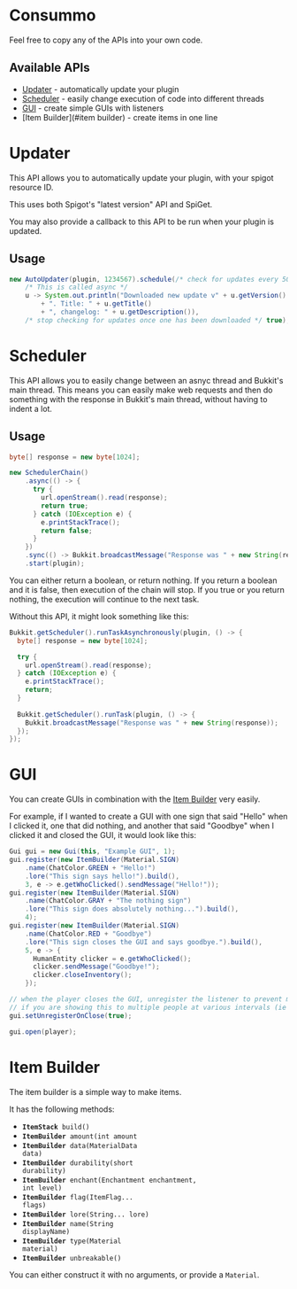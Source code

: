 # Consummo

Feel free to copy any of the APIs into your own code.

## Available APIs

- [Updater](#updater) - automatically update your plugin
- [Scheduler](#scheduler) - easily change execution of code into different threads
- [GUI](#gui) - create simple GUIs with listeners
- [Item Builder](#item builder) - create items in one line

# Updater

This API allows you to automatically update your plugin, with your spigot resource ID.

This uses both Spigot's "latest version" API and SpiGet.

You may also provide a callback to this API to be run when your plugin is updated.

## Usage

```java
new AutoUpdater(plugin, 1234567).schedule(/* check for updates every 5000 ticks */ 5000,
    /* This is called async */
    u -> System.out.println("Downloaded new update v" + u.getVersion() 
        + ". Title: " + u.getTitle() 
        + ", changelog: " + u.getDescription()), 
    /* stop checking for updates once one has been downloaded */ true);
```

# Scheduler

This API allows you to easily change between an asnyc thread and Bukkit's main thread.
This means you can easily make web requests and then do something with the response in Bukkit's main thread, 
without having to indent a lot.

## Usage
```java
byte[] response = new byte[1024];

new SchedulerChain()
    .async(() -> {
      try {
        url.openStream().read(response);
        return true;
      } catch (IOException e) {
        e.printStackTrace();
        return false;
      }
    })
    .sync(() -> Bukkit.broadcastMessage("Response was " + new String(response)))
    .start(plugin);
```

You can either return a boolean, or return nothing. 
If you return a boolean and it is false, then execution of the chain will stop.
If you true or you return nothing, the execution will continue to the next task.

Without this API, it might look something like this:

```java
Bukkit.getScheduler().runTaskAsynchronously(plugin, () -> {
  byte[] response = new byte[1024];

  try {
    url.openStream().read(response);
  } catch (IOException e) {
    e.printStackTrace();
    return;
  }
  
  Bukkit.getScheduler().runTask(plugin, () -> {
    Bukkit.broadcastMessage("Response was " + new String(response));
  });
});
```

# GUI

You can create GUIs in combination with the [Item Builder](#item-builder) very easily.

For example, if I wanted to create a GUI with one sign that said "Hello" when I clicked it, one that did nothing, and another that said "Goodbye" when I clicked it and closed the GUI, it would look like this:

```java
Gui gui = new Gui(this, "Example GUI", 1);
gui.register(new ItemBuilder(Material.SIGN)
    .name(ChatColor.GREEN + "Hello!")
    .lore("This sign says hello!").build(),
    3, e -> e.getWhoClicked().sendMessage("Hello!"));
gui.register(new ItemBuilder(Material.SIGN)
    .name(ChatColor.GRAY + "The nothing sign")
    .lore("This sign does absolutely nothing...").build(),
    4);
gui.register(new ItemBuilder(Material.SIGN)
    .name(ChatColor.RED + "Goodbye")
    .lore("This sign closes the GUI and says goodbye.").build(),
    5, e -> {
      HumanEntity clicker = e.getWhoClicked();
      clicker.sendMessage("Goodbye!");
      clicker.closeInventory();
    });

// when the player closes the GUI, unregister the listener to prevent memory leaks
// if you are showing this to multiple people at various intervals (ie through a command), this is not needed.
gui.setUnregisterOnClose(true);

gui.open(player);
```

# Item Builder

The item builder is a simple way to make items.

It has the following methods:

- <code>**ItemStack**     build()</code>
- <code>**ItemBuilder**   amount(int amount </code>
- <code>**ItemBuilder**   data(MaterialData data)</code>
- <code>**ItemBuilder** 	durability(short durability)</code>
- <code>**ItemBuilder** 	enchant(Enchantment enchantment, int level)</code>
- <code>**ItemBuilder** 	flag(ItemFlag... flags)</code>
- <code>**ItemBuilder** 	lore(String... lore)</code>
- <code>**ItemBuilder** 	name(String displayName)</code>
- <code>**ItemBuilder** 	type(Material material)</code>
- <code>**ItemBuilder** 	unbreakable()</code>

You can either construct it with no arguments, or provide a `Material`.